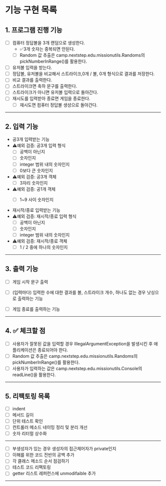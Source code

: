 # 기능 구현 목록

## 1. 프로그램 진행 기능

- [ ] 컴퓨터 정답볼을 3개 랜덤으로 생성한다.
  - ✅3개 숫자는 중복되면 안된다.
  - [ ] Random 값 추출은 camp.nextstep.edu.missionutils.Randoms의 pickNumberInRange()를 활용한다.
- [ ] 유저볼 입력을 받는다.
- [ ] 정답볼, 유저볼을 비교해서 스트라이크,0개 / 볼, 0개 형식으로 결과를 저장한다.
- [ ] 비교 결과를 출력한다.
- [ ] 스트라이크면 축하 문구를 출력한다.
- [ ] 스트라이크가 아니면 유저볼 입력으로 돌아간다.
- [ ] 재시도를 입력받아 종료면 게임을 종료한다.
  - [ ] 재시도면 컴퓨터 정답볼 생성으로 돌아간다.
 
----

## 2. 입력 기능

- 공3개 입력받는 기능
- ⚠️예외 검증: 공3개 입력 형식
  - [ ] 공백이 아닌지
  - [ ] 숫자인지
  - [ ] integer 범위 내의 숫자인지
  - [ ] 0보다 큰 숫자인지

- ⚠️예외 검증: 공3개 객체
  - [ ] 3자리 숫자인지

- ⚠️예외 검증: 공1개 객체
  - [ ] 1~9 사이 숫자인지


- 재시작/종료 입력받는 기능
- ⚠️예외 검증: 재시작/종료 입력 형식
  - [ ] 공백이 아닌지
  - [ ] 숫자인지
  - [ ] integer 범위 내의 숫자인지

- ⚠️예외 검증: 재시작/종료 객체
  - [ ] 1 / 2 중에 하나의 숫자인지
 
---

## 3. 출력 기능
- [ ] 게임 시작 문구 출력
- [ ] (입력마다) 입력한 수에 대한 결과를 볼, 스트라이크 개수, 하나도 없는 경우 낫싱으로 출력하는 기능
- [ ] 게임 종료를 출력하는 기능


---


## 4. ✅ 체크할 점
-[ ] 사용자가 잘못된 값을 입력할 경우 IllegalArgumentException을 발생시킨 후 애플리케이션은 종료되어야 한다.
-[ ] Random 값 추출은 camp.nextstep.edu.missionutils.Randoms의 pickNumberInRange()를 활용한다.
-[ ] 사용자가 입력하는 값은 camp.nextstep.edu.missionutils.Console의 readLine()을 활용한다.

---


## 5. 리팩토링 목록
- [ ] indent  
- [ ] 메서드 길이  
- [ ] 단위 테스트 확인
- [ ] 컨트롤러 메소드 네이밍 정리 및 분리 개선
- [ ] 숫자 리터럴 상수화
---
- [ ] 부생성자가 있는 경우 생성자의 접근제어자가 private인지
- [ ] 이해를 위한 코드 전반의 공백 추가
- [ ] 각 클래스 메소드 순서 점검하기
- [ ] 테스트 코드 리팩토링
- [ ] getter 리스트 레퍼런스에 unmodifaible 추가
---- 